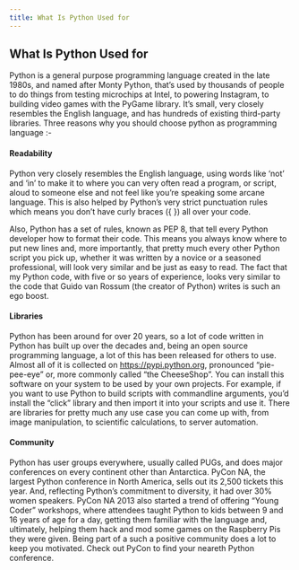 ```yaml
---
title: What Is Python Used for
---
```

## What Is Python Used for
<!-- Please add any articles you think might be helpful to read before writing the article -->

Python is a general purpose programming language created in the late 1980s, and named after Monty Python, that’s used by thousands of people to do things from testing microchips at Intel, to powering Instagram, to building video games with the PyGame library. It’s small, very closely resembles the English language, and has hundreds of existing third-party libraries.
Three reasons why you should choose python as programming language :-

#### Readability

Python very closely resembles the English language, using words like ‘not’ and ‘in’ to make it to where you can very often read a program, or script, aloud to someone else and not feel like you’re speaking some arcane language. This is also helped by Python’s very strict punctuation rules which means you don’t have curly braces ({ }) all over your code.

Also, Python has a set of rules, known as PEP 8, that tell every Python developer how to format their code. This means you always know where to put new lines and, more importantly, that pretty much every other Python script you pick up, whether it was written by a novice or a seasoned professional, will look very similar and be just as easy to read. The fact that my Python code, with five or so years of experience, looks very similar to the code that Guido van Rossum (the creator of Python) writes is such an ego boost.

#### Libraries

Python has been around for over 20 years, so a lot of code written in Python has built up over the decades and, being an open source programming language, a lot of this has been released for others to use. Almost all of it is collected on https://pypi.python.org, pronounced “pie-pee-eye” or, more commonly called “the CheeseShop”. You can install this software on your system to be used by your own projects. For example, if you want to use Python to build scripts with commandline arguments, you’d install the “click” library and then import it into your scripts and use it. There are libraries for pretty much any use case you can come up with, from image manipulation, to scientific calculations, to server automation.

#### Community

Python has user groups everywhere, usually called PUGs, and does major conferences on every continent other than Antarctica. PyCon NA, the largest Python conference in North America, sells out its 2,500 tickets this year. And, reflecting Python’s commitment to diversity, it had over 30% women speakers. PyCon NA 2013 also started a trend of offering “Young Coder” workshops, where attendees taught Python to kids between 9 and 16 years of age for a day, getting them familiar with the language and, ultimately, helping them hack and mod some games on the Raspberry Pis they were given. Being part of a such a positive community does a lot to keep you motivated. Check out PyCon to find your neareth Python conference.

